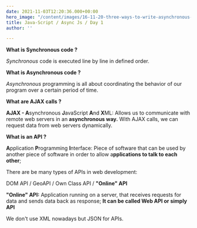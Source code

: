 ```yaml
---
date: 2021-11-03T12:20:36.000+00:00
hero_image: "/content/images/16-11-20-three-ways-to-write-asynchronous-javascript-code-blog.jpg"
title: Java-Script / Async Js / Day 1
author: ''

---
```

**What is Synchronous code ?**

_Synchronous_ code is executed line by line in defined order.

**What is Asynchronous code ?**

_Asynchronous_ programming is all about coordinating the behavior of our program over a certain period of time.

**What are AJAX calls ?**

**AJAX - A**synchronous **J**avaScript **A**nd **X**ML: Allows us to communicate with remote web servers in an **asynchronous way.** With AJAX calls, we can request data from web servers dynamically.

**What is an API ?**

**A**pplication **P**rogramming **I**nterface: Piece of software that can be used by another piece of software in order to allow a**pplications to talk to each other**;

There are be many types of APIs in web development:

DOM API / GeoAPI / Own Class API / **"Online" API**

**"Online" API:** Application running on a server, that receives requests for data and sends data back as response; **It can be called Web API or simply API**

We don't use XML nowadays but JSON for APIs.